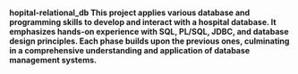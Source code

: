 #### hopital-relational_db This project applies various database and programming skills to develop and interact with a hospital database. It emphasizes hands-on experience with SQL, PL/SQL, JDBC, and database design principles. Each phase builds upon the previous ones, culminating in a comprehensive understanding and application of database management systems.
